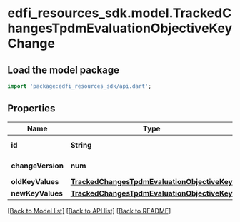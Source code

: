 # edfi_resources_sdk.model.TrackedChangesTpdmEvaluationObjectiveKeyChange

## Load the model package
```dart
import 'package:edfi_resources_sdk/api.dart';
```

## Properties
Name | Type | Description | Notes
------------ | ------------- | ------------- | -------------
**id** | **String** | Resource identifier | [optional] 
**changeVersion** | **num** | Change version | [optional] 
**oldKeyValues** | [**TrackedChangesTpdmEvaluationObjectiveKey**](TrackedChangesTpdmEvaluationObjectiveKey.md) |  | [optional] 
**newKeyValues** | [**TrackedChangesTpdmEvaluationObjectiveKey**](TrackedChangesTpdmEvaluationObjectiveKey.md) |  | [optional] 

[[Back to Model list]](../README.md#documentation-for-models) [[Back to API list]](../README.md#documentation-for-api-endpoints) [[Back to README]](../README.md)



